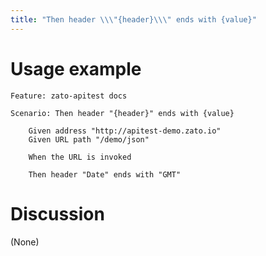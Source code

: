 ```yaml
---
title: "Then header \\\"{header}\\\" ends with {value}"
---
```


Usage example
=============

    Feature: zato-apitest docs

    Scenario: Then header "{header}" ends with {value}

        Given address "http://apitest-demo.zato.io"
        Given URL path "/demo/json"

        When the URL is invoked

        Then header "Date" ends with "GMT"

Discussion
==========

(None)
